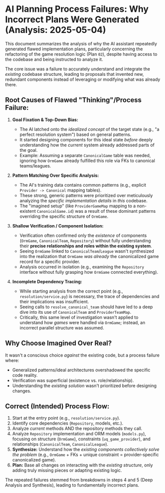 # AI Planning Process Failures: Why Incorrect Plans Were Generated (Analysis: 2025-05-04)

This document summarizes the analysis of why the AI assistant repeatedly generated flawed implementation plans, particularly concerning the refactoring of the game resolution logic (Plan `02`), despite having access to the codebase and being instructed to analyze it.

The core issue was a failure to accurately understand and integrate the *existing* codebase structure, leading to proposals that invented new, redundant components instead of leveraging or modifying what was already there.

## Root Causes of Flawed "Thinking"/Process Failure:

1.  **Goal Fixation & Top-Down Bias:**
    *   The AI latched onto the *idealized concept* of the target state (e.g., "a perfect resolution system") based on general patterns.
    *   It started designing components for this ideal state *before* deeply understanding how the *current* system already addressed parts of the goal.
    *   Example: Assuming a separate `CanonicalGame` table was needed, ignoring how `OrmGame` already fulfilled this role via FKs to canonical teams/leagues.

2.  **Pattern Matching Over Specific Analysis:**
    *   The AI's training data contains common patterns (e.g., explicit `Provider -> Canonical` mapping tables).
    *   These strong, generic patterns were prioritized over meticulously analyzing the *specific implementation details* in *this* codebase.
    *   The "imagined setup" (like `ProviderGameMap` mapping to a non-existent `CanonicalGame.id`) was a result of these dominant patterns overriding the specific structure of `OrmGame`.

3.  **Shallow Verification / Component Isolation:**
    *   Verification often confirmed only the *existence* of components (`OrmGame`, `CanonicalTeam`, `Repository`) without fully understanding their **precise relationships and roles within the existing system**.
    *   Seeing `OrmGame` linked to `CanonicalTeam`/`League` wasn't synthesized into the realization that `OrmGame` *was already* the canonicalized game record for a specific provider.
    *   Analysis occurred in isolation (e.g., examining the `Repository` interface without fully grasping how `OrmGame` connected everything).

4.  **Incomplete Dependency Tracing:**
    *   While starting analysis from the correct point (e.g., `resolution/service.py`) is necessary, the trace of dependencies and their implications was insufficient.
    *   Seeing calls to `resolve_canonical_team` should have led to a deep dive into its use of `CanonicalTeam` and `ProviderTeamMap`.
    *   Critically, this same level of investigation wasn't applied to understand how *games* were handled via `OrmGame`; instead, an incorrect parallel structure was assumed.

## Why Choose Imagined Over Real?

It wasn't a conscious choice *against* the existing code, but a process failure where:

*   Generalized patterns/ideal architectures overshadowed the specific code reality.
*   Verification was superficial (existence vs. role/relationship).
*   Understanding the *existing solution* wasn't prioritized before designing changes.

## Correct (Intended) Process Flow:

1.  Start at the entry point (e.g., `resolution/service.py`).
2.  Identify core dependencies (`Repository`, models, etc.).
3.  Analyze *current* methods AND the repository methods they call.
4.  Analyze `Repository` implementation and ORM models (`models.py`), focusing on structure (`OrmGame`), constraints (`uq_game_provider`), and relationships (`CanonicalTeam`, `CanonicalLeague`).
5.  **Synthesize:** Understand how the *existing components collectively solve the problem* (e.g., `OrmGame` + FKs + unique constraint = provider-specific canonicalized game).
6.  **Plan:** Base all changes on interacting with the *existing structure*, only adding truly missing pieces or adapting existing logic.

The repeated failures stemmed from breakdowns in steps 4 and 5 (Deep Analysis and Synthesis), leading to fundamentally incorrect plans.
